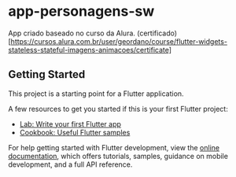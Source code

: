 # app-personagens-sw

App criado baseado no curso da Alura. (certificado)[https://cursos.alura.com.br/user/geordano/course/flutter-widgets-stateless-stateful-imagens-animacoes/certificate]


## Getting Started

This project is a starting point for a Flutter application.

A few resources to get you started if this is your first Flutter project:

- [Lab: Write your first Flutter app](https://docs.flutter.dev/get-started/codelab)
- [Cookbook: Useful Flutter samples](https://docs.flutter.dev/cookbook)

For help getting started with Flutter development, view the
[online documentation](https://docs.flutter.dev/), which offers tutorials,
samples, guidance on mobile development, and a full API reference.
